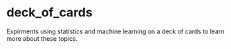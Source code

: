# deck_of_cards
Expirments using statistics and machine learning on a deck of cards to learn more about these topics. 
